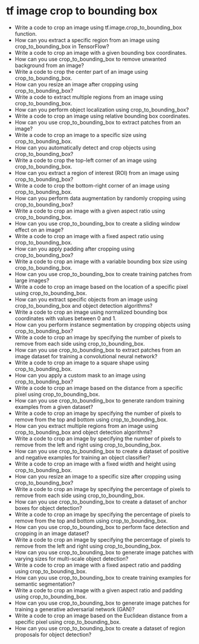 # tf image crop to bounding box

- Write a code to crop an image using tf.image.crop_to_bounding_box function.
- How can you extract a specific region from an image using crop_to_bounding_box in TensorFlow?
- Write a code to crop an image with a given bounding box coordinates.
- How can you use crop_to_bounding_box to remove unwanted background from an image?
- Write a code to crop the center part of an image using crop_to_bounding_box.
- How can you resize an image after cropping using crop_to_bounding_box?
- Write a code to extract multiple regions from an image using crop_to_bounding_box.
- How can you perform object localization using crop_to_bounding_box?
- Write a code to crop an image using relative bounding box coordinates.
- How can you use crop_to_bounding_box to extract patches from an image?
- Write a code to crop an image to a specific size using crop_to_bounding_box.
- How can you automatically detect and crop objects using crop_to_bounding_box?
- Write a code to crop the top-left corner of an image using crop_to_bounding_box.
- How can you extract a region of interest (ROI) from an image using crop_to_bounding_box?
- Write a code to crop the bottom-right corner of an image using crop_to_bounding_box.
- How can you perform data augmentation by randomly cropping using crop_to_bounding_box?
- Write a code to crop an image with a given aspect ratio using crop_to_bounding_box.
- How can you use crop_to_bounding_box to create a sliding window effect on an image?
- Write a code to crop an image with a fixed aspect ratio using crop_to_bounding_box.
- How can you apply padding after cropping using crop_to_bounding_box?
- Write a code to crop an image with a variable bounding box size using crop_to_bounding_box.
- How can you use crop_to_bounding_box to create training patches from large images?
- Write a code to crop an image based on the location of a specific pixel using crop_to_bounding_box.
- How can you extract specific objects from an image using crop_to_bounding_box and object detection algorithms?
- Write a code to crop an image using normalized bounding box coordinates with values between 0 and 1.
- How can you perform instance segmentation by cropping objects using crop_to_bounding_box?
- Write a code to crop an image by specifying the number of pixels to remove from each side using crop_to_bounding_box.
- How can you use crop_to_bounding_box to extract patches from an image dataset for training a convolutional neural network?
- Write a code to crop an image to a square shape using crop_to_bounding_box.
- How can you apply a custom mask to an image using crop_to_bounding_box?
- Write a code to crop an image based on the distance from a specific pixel using crop_to_bounding_box.
- How can you use crop_to_bounding_box to generate random training examples from a given dataset?
- Write a code to crop an image by specifying the number of pixels to remove from the top and bottom using crop_to_bounding_box.
- How can you extract multiple regions from an image using crop_to_bounding_box and object detection algorithms?
- Write a code to crop an image by specifying the number of pixels to remove from the left and right using crop_to_bounding_box.
- How can you use crop_to_bounding_box to create a dataset of positive and negative examples for training an object classifier?
- Write a code to crop an image with a fixed width and height using crop_to_bounding_box.
- How can you resize an image to a specific size after cropping using crop_to_bounding_box?
- Write a code to crop an image by specifying the percentage of pixels to remove from each side using crop_to_bounding_box.
- How can you use crop_to_bounding_box to create a dataset of anchor boxes for object detection?
- Write a code to crop an image by specifying the percentage of pixels to remove from the top and bottom using crop_to_bounding_box.
- How can you use crop_to_bounding_box to perform face detection and cropping in an image dataset?
- Write a code to crop an image by specifying the percentage of pixels to remove from the left and right using crop_to_bounding_box.
- How can you use crop_to_bounding_box to generate image patches with varying sizes for multi-scale object detection?
- Write a code to crop an image with a fixed aspect ratio and padding using crop_to_bounding_box.
- How can you use crop_to_bounding_box to create training examples for semantic segmentation?
- Write a code to crop an image with a given aspect ratio and padding using crop_to_bounding_box.
- How can you use crop_to_bounding_box to generate image patches for training a generative adversarial network (GAN)?
- Write a code to crop an image based on the Euclidean distance from a specific pixel using crop_to_bounding_box.
- How can you use crop_to_bounding_box to create a dataset of region proposals for object detection?